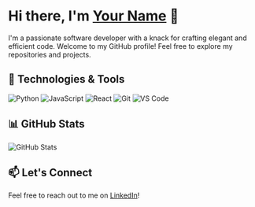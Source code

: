 # Hi there, I'm [Your Name](https://github.com/Ghanasham2004) 👋

I'm a passionate software developer with a knack for crafting elegant and efficient code. Welcome to my GitHub profile! Feel free to explore my repositories and projects.

## 🚀 Technologies & Tools

![Python](https://img.shields.io/badge/-Python-3776AB?style=flat-square&logo=python&logoColor=white)
![JavaScript](https://img.shields.io/badge/-JavaScript-F7DF1E?style=flat-square&logo=javascript&logoColor=black)
![React](https://img.shields.io/badge/-React-61DAFB?style=flat-square&logo=react&logoColor=black)
![Git](https://img.shields.io/badge/-Git-F05032?style=flat-square&logo=git&logoColor=white)
![VS Code](https://img.shields.io/badge/-VS%20Code-007ACC?style=flat-square&logo=visual-studio-code&logoColor=white)


## 📊 GitHub Stats

![GitHub Stats](https://github-readme-stats.vercel.app/api?username=Ghanasham2004&show_icons=true&count_private=true&hide=contribs,issues&theme=radical)

## 📫 Let's Connect

Feel free to reach out to me on [LinkedIn](https://www.linkedin.com/in/ghansham-irshetti/)!

